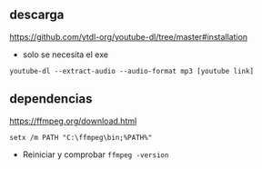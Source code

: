 

## descarga
<https://github.com/ytdl-org/youtube-dl/tree/master#installation>

- solo se necesita el exe

`youtube-dl --extract-audio --audio-format mp3 [youtube link]`

## dependencias
<https://ffmpeg.org/download.html>

`setx /m PATH "C:\ffmpeg\bin;%PATH%"` 
- Reiniciar y comprobar
`ffmpeg -version`




